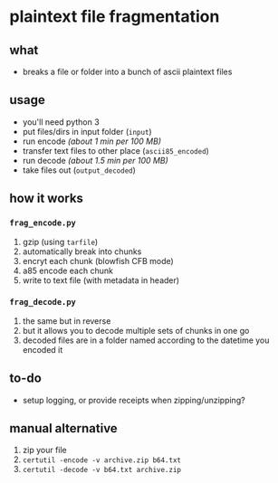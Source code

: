#   plaintext file fragmentation

##  what
-   breaks a file or folder into a bunch of ascii plaintext files

##  usage
-   you'll need python 3
-   put files/dirs in input folder (`input`)
-   run encode *(about 1 min per 100 MB)*
-   transfer text files to other place (`ascii85_encoded`)
-   run decode *(about 1.5 min per 100 MB)*
-   take files out (`output_decoded`)

##  how it works
### `frag_encode.py`
1.  gzip (using `tarfile`)
2.  automatically break into chunks
3.  encryt each chunk (blowfish CFB mode)
4.  a85 encode each chunk
5.  write to text file (with metadata in header)

### `frag_decode.py`
1.  the same but in reverse
2.  but it allows you to decode multiple sets of chunks in one go
3.  decoded files are in a folder named according to the datetime you encoded it

##  to-do
-   setup logging, or provide receipts when zipping/unzipping?

##  manual alternative
1.  zip your file
2.  `certutil -encode -v archive.zip b64.txt`
3.  `certutil -decode -v b64.txt archive.zip`

